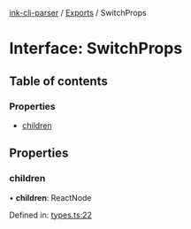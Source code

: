 [ink-cli-parser](../README.md) / [Exports](../modules.md) / SwitchProps

# Interface: SwitchProps

## Table of contents

### Properties

- [children](switchprops.md#children)

## Properties

### children

• **children**: ReactNode

Defined in:
[types.ts:22](https://github.com/Souvikns/ink-cli-parser/blob/e7f88e8/lib/types.ts#L22)

